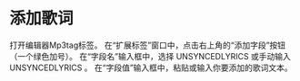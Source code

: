 # 添加歌词
打开编辑器Mp3tag标签。
在“扩展标签”窗口中，点击右上角的“添加字段”按钮（一个绿色加号）。
在“字段名”输入框中，选择 UNSYNCEDLYRICS 或手动输入 UNSYNCEDLYRICS 。
在“字段值”输入框中，粘贴或输入你要添加的歌词文本。

